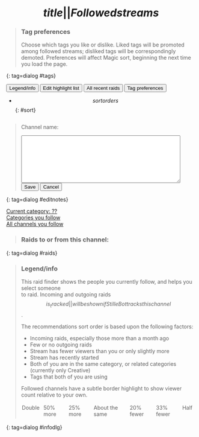 # $$title||Followed streams$$

> ### Tag preferences
> Choose which tags you like or dislike. Liked tags will be promoted among
> followed streams; disliked tags will be correspondingly demoted. Preferences
> will affect Magic sort, beginning the next time you load the page.
>
> <ul></ul>
{: tag=dialog #tags}

<button id=legend>Legend/info</button> <button id=highlights>Edit highlight list</button>
<button id=allraids>All recent raids</button> <button id=tagprefs>Tag preferences</button>

* $$sortorders$$
{: #sort}

<div id=streams></div>
<div id=copied>Copied!</div>

> <span id=notes_about_channel>Channel name: </span>
>
> <form method=dialog>
> <textarea rows=8 cols=50></textarea>
> <button value="save">Save</button> <button value="cancel">Cancel</button>
> </form>
{: tag=dialog #editnotes}

<a id=yourcat href="#" target="_blank">Current category: ??</a><br>
<a href="raidfinder?categories" target="_blank">Categories you follow</a><br>
<a href="raidfinder?allfollows" target="_blank">All channels you follow</a>

> ### Raids to or from this channel:
> <ul></ul>
{: tag=dialog #raids}

<style>
#streams {
	display: flex;
	flex-wrap: wrap;
	justify-content: space-around;
}
#streams > div {
	width: 324px; /* the width of the preview image plus border size */
	border: 2px solid transparent;
	margin-bottom: 1em;
}
#streams ul {list-style-type: none; margin: 0; padding: 0; flex-grow: 1;}
#streams li {
	padding-left: 2em;
	text-indent: -2em;
}
.avatar {max-width: 40px;}
.inforow {display: flex;}
.inforow .img {flex-grow: 0; padding: 0.25em;}
.streamtitle {font-size: 85%;}
.emote {max-height: 1.25em;}
.tag {
	display: inline-block;
	padding: 0 0.125em; text-indent: 0; /* Override the general text-wrap settings from above */
	background: #ddd;
	border: 1px solid black;
	margin-right: 0.5em;
	font-size: 80%;
}
.tag.autotag {
	font-style: italic;
}
.tagpref-3 {background-color: #d99; border: 1px solid red;}
.tagpref-2 {background-color: #ecc; border: 1px solid red;}
.tagpref-1 {background-color: #fee; border: 1px solid red;}
.tagpref0 {border: 1px solid transparent;}
.tagpref1 {background-color: #dfd; border: 1px solid green;}
.tagpref2 {background-color: #beb; border: 1px solid green;}
.tagpref3 {background-color: #9d9; border: 1px solid green;}

#sort::before {content: "Sort: "; margin: 0.5em 1em 0em -1em;}
#sort {
	display: flex;
	list-style-type: none;
}
#sort li {
	cursor: pointer;
	margin: 0.25em;
	padding: 0.25em;
	text-decoration: solid underline;
}
#sort li.current {text-decoration: double underline;}
.raid-incoming {font-weight: bold;}
.raid-incoming,.raid-outgoing {cursor: pointer;}
.notes {margin-right: 0.5em;}
.notes.absent {filter: grayscale(1);}
main {max-width: none!important;} /* Override the normal StilleBot style */

.bcasttype {
	background-color: purple;
	color: white;
	border-radius: 50%;
}

.highlighted {
	background-color: #ffc;
	border: 1px solid #ff0;
}

#streams > div.much_smaller     {border-color: #bfe;}
#streams > div.smaller          {border-color: #cfe;}
#streams > div.slightly_smaller {border-color: #dfe;}
#streams > div.samesize         {border-color: #efe;}
#streams > div.slightly_larger  {border-color: #efd;}
#streams > div.larger           {border-color: #efc;}
#streams > div.much_larger      {border-color: #efb;}

#viewerlegend {display: flex;}
#viewerlegend div {margin-right: 0.5em; padding: 0.25em 0.125em;}

.magic-score {
	display: inline-block;
	min-width: 2em;
	text-align: end;
}

.clipbtn {cursor: copy;}
#copied {
	opacity: 0;
	position: absolute;
	background: black;
	color: white;
	border: 1px solid green;
	margin-left: 1.5em;
	padding: 2px;
	cursor: default;
	transition: opacity 2s 0.5s;
}
#copied.shown {
	opacity: 1;
	transition: opacity .5s 0s;
}
</style>

> ### Legend/info
> This raid finder shows the people you currently follow, and helps you select someone<br>
> to raid. Incoming and outgoing raids $$is_tracked||will be shown if StilleBot tracks this channel$$.
>
> The recommendations sort order is based upon the following factors:
>
> * Incoming raids, especially those more than a month ago
> * Few or no outgoing raids
> * Stream has fewer viewers than you or only slightly more
> * Stream has recently started
> * Both of you are in the same category, or related categories (currently only Creative)
> * Tags that both of you are using
>
> Followed channels have a subtle border highlight to show viewer count relative to your own.
> <div id=viewerlegend>
> <div class=much_larger>Double</div>
> <div class=larger>50% more</div>
> <div class=slightly_larger>25% more</div>
> <div class=samesize>About the same</div>
> <div class=slightly_smaller>20% fewer</div>
> <div class=smaller>33% fewer</div>
> <div class=much_smaller>Half</div>
> </div>
{: tag=dialog #infodlg}

<script type=module src="$$static||raidfinder.js$$"></script>
